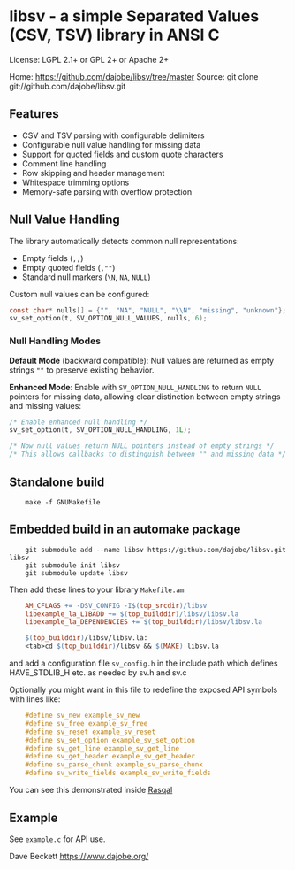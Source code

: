 libsv - a simple Separated Values (CSV, TSV) library in ANSI C
===============================================================

License: LGPL 2.1+ or GPL 2+ or Apache 2+

Home: <https://github.com/dajobe/libsv/tree/master>
Source: git clone git://github.com/dajobe/libsv.git

Features
--------

* CSV and TSV parsing with configurable delimiters
* Configurable null value handling for missing data
* Support for quoted fields and custom quote characters
* Comment line handling
* Row skipping and header management
* Whitespace trimming options
* Memory-safe parsing with overflow protection

## Null Value Handling

The library automatically detects common null representations:
* Empty fields (`,,`)
* Empty quoted fields (`,""`)
* Standard null markers (`\N`, `NA`, `NULL`)

Custom null values can be configured:
```c
const char* nulls[] = {"", "NA", "NULL", "\\N", "missing", "unknown"};
sv_set_option(t, SV_OPTION_NULL_VALUES, nulls, 6);
```

### Null Handling Modes

**Default Mode** (backward compatible): Null values are returned as empty strings `""` to preserve existing behavior.

**Enhanced Mode**: Enable with `SV_OPTION_NULL_HANDLING` to return `NULL` pointers for missing data, allowing clear distinction between empty strings and missing values:

```c
/* Enable enhanced null handling */
sv_set_option(t, SV_OPTION_NULL_HANDLING, 1L);

/* Now null values return NULL pointers instead of empty strings */
/* This allows callbacks to distinguish between "" and missing data */
```

Standalone build
----------------

```shell
    make -f GNUMakefile
```

Embedded build in an automake package
-------------------------------------

``` shell
    git submodule add --name libsv https://github.com/dajobe/libsv.git libsv
    git submodule init libsv
    git submodule update libsv
```

Then add these lines to your library `Makefile.am`

``` Makefile
    AM_CFLAGS += -DSV_CONFIG -I$(top_srcdir)/libsv
    libexample_la_LIBADD += $(top_builddir)/libsv/libsv.la
    libexample_la_DEPENDENCIES += $(top_builddir)/libsv/libsv.la

    $(top_builddir)/libsv/libsv.la:
    <tab>cd $(top_builddir)/libsv && $(MAKE) libsv.la
```

and add a configuration file `sv_config.h` in the include path which
defines HAVE_STDLIB_H etc. as needed by sv.h and sv.c

Optionally you might want in this file to redefine the exposed API
symbols with lines like:

``` c
    #define sv_new example_sv_new
    #define sv_free example_sv_free
    #define sv_reset example_sv_reset
    #define sv_set_option example_sv_set_option
    #define sv_get_line example_sv_get_line
    #define sv_get_header example_sv_get_header
    #define sv_parse_chunk example_sv_parse_chunk
    #define sv_write_fields example_sv_write_fields
```

You can see this demonstrated inside [Rasqal](https://github.com/dajobe/rasqal)

Example
-------

See `example.c` for API use.

Dave Beckett
<https://www.dajobe.org/>
